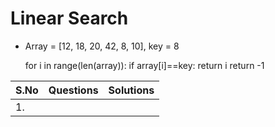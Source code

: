 # Linear Search

- Array = [12, 18, 20, 42, 8, 10], key = 8

    for i in range(len(array)):
        if array[i]==key:
            return i
    return -1

|S.No|Questions|Solutions|
|---|---|---|
|1.||
